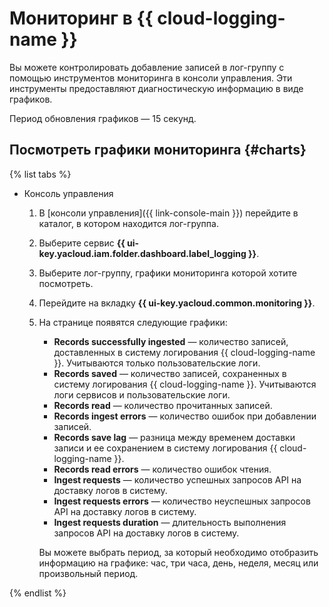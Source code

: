 # Мониторинг в {{ cloud-logging-name }}

Вы можете контролировать добавление записей в лог-группу с помощью инструментов мониторинга в консоли управления. Эти инструменты предоставляют диагностическую информацию в виде графиков.

Период обновления графиков — 15 секунд.

## Посмотреть графики мониторинга {#charts}

{% list tabs %}

- Консоль управления

  1. В [консоли управления]({{ link-console-main }}) перейдите в каталог, в котором находится лог-группа.
  1. Выберите сервис **{{ ui-key.yacloud.iam.folder.dashboard.label_logging }}**.
  1. Выберите лог-группу, графики мониторинга которой хотите посмотреть.
  1. Перейдите на вкладку **{{ ui-key.yacloud.common.monitoring }}**.
  1. На странице появятся следующие графики:
      * **Records successfully ingested** — количество записей, доставленных в систему логирования {{ cloud-logging-name }}. Учитываются только пользовательские логи.
      * **Records saved** — количество записей, сохраненных в систему логирования {{ cloud-logging-name }}. Учитываются логи сервисов и пользовательские логи.
      * **Records read** — количество прочитанных записей.
      * **Records ingest errors** — количество ошибок при добавлении записей.
      * **Records save lag** — разница между временем доставки записи и ее сохранением в систему логирования {{ cloud-logging-name }}.
      * **Records read errors** — количество ошибок чтения.
      * **Ingest requests** — количество успешных запросов API на доставку логов в систему.
      * **Ingest requests errors** — количество неуспешных запросов API на доставку логов в систему.
      * **Ingest requests duration** — длительность выполнения запросов API на доставку логов в систему.

      Вы можете выбрать период, за который необходимо отобразить информацию на графике: час, три часа, день, неделя, месяц или произвольный период.

{% endlist %}